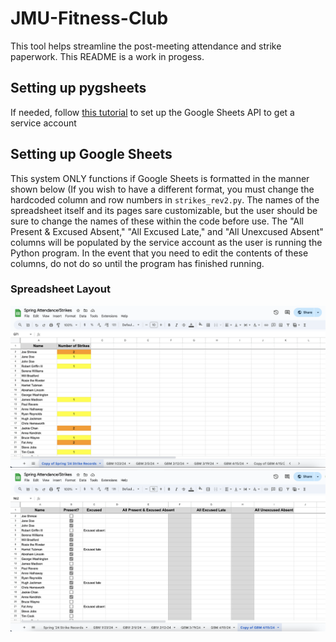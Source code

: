 # JMU-Fitness-Club
This tool helps streamline the post-meeting attendance and strike paperwork. This README is a work in progess.

## Setting up pygsheets
If needed, follow [this tutorial](https://www.geeksforgeeks.org/how-to-automate-google-sheets-with-python/) to set up the Google Sheets API to get a service account

## Setting up Google Sheets
This system ONLY functions if Google Sheets is formatted in the manner shown below (If you wish to have a different format, you must change the hardcoded column and row numbers in `strikes_rev2.py`. The names of the spreadsheet itself and its pages sare customizable, but the user should be sure to change the names of these within the code before use. The "All Present & Excused Absent," "All Excused Late," and "All Unexcused Absent" columns will be populated by the service account as the user is running the Python program. In the event that you need to edit the contents of these  columns, do not do so until the program has finished running.

### Spreadsheet Layout
<img src = "Spreadsheet Examples/Strikes Spreadsheet Example.png" />
<img src = "Spreadsheet Examples/Attendance Example.png" />

